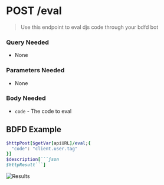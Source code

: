 # POST /eval
> Use this endpoint to eval djs code through your bdfd bot

### Query Needed
* None
### Parameters Needed
* None
### Body Needed
* `code` - The code to eval

## BDFD Example
````ruby
$httpPost[$getVar[apiURL]/eval;{
  "code": "client.user.tag"
}]
$description[```json
$httpResult```]
````
![Results](https://media.discordapp.net/attachments/1065186079562534932/1072822714643009616/IMG_20230208_154404.jpg)